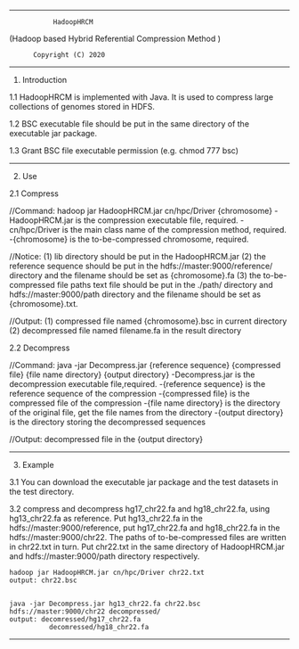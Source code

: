 ****************************************************************************                             
	           HadoopHRCM
  (Hadoop based Hybrid Referential Compression Method )

          Copyright (C) 2020                  
****************************************************************************

1. Introduction

1.1 HadoopHRCM is implemented with Java. It is used to compress large collections of genomes stored in HDFS.

1.2 BSC executable file should be put in the same directory of the executable jar package.

1.3 Grant BSC file executable permission (e.g. chmod 777 bsc)

****************************************************************************

2. Use

2.1 Compress

//Command:
hadoop jar HadoopHRCM.jar cn/hpc/Driver {chromosome}
   -HadoopHRCM.jar is the compression executable file, required.
   -cn/hpc/Driver is the main class name of the compression method, required.
   -{chromosome} is the to-be-compressed chromosome, required.
   
//Notice:
(1) lib directory should be put in the HadoopHRCM.jar
(2) the reference sequence should be put in the hdfs://master:9000/reference/ directory and the filename should be set as {chromosome}.fa
(3) the to-be-compressed file paths text file should be put in the ./path/ directory and hdfs://master:9000/path directory and the filename should be set as {chromosome}.txt.

//Output:
(1) compressed file named {chromosome}.bsc in current directory
(2) decompressed file named filename.fa in the result directory

2.2 Decompress

//Command:
java -jar Decompress.jar {reference sequence} {compressed file}  {file name directory}  {output directory}
    -Decompress.jar is the decompression executable file,required.
	  -{reference sequence} is the reference sequence of the compression
	  -{compressed file} is the compressed file of the compression
	  -{file name directory} is the directory of the original file, get the file names from the directory
	  -{output directory} is the directory storing the decompressed sequences

//Output:
    decompressed file in the {output directory} 

****************************************************************************

3. Example

3.1 You can download the executable jar package and the test datasets in the test directory.

3.2 compress and decompress hg17_chr22.fa and hg18_chr22.fa, using hg13_chr22.fa as reference. Put hg13_chr22.fa in the hdfs://master:9000/reference, put hg17_chr22.fa and hg18_chr22.fa in the hdfs://master:9000/chr22. The paths of to-be-compressed files are written in chr22.txt in turn. Put chr22.txt in the same directory of HadoopHRCM.jar and hdfs://master:9000/path directory respectively.

    hadoop jar HadoopHRCM.jar cn/hpc/Driver chr22.txt
    output: chr22.bsc


    java -jar Decompress.jar hg13_chr22.fa chr22.bsc  hdfs://master:9000/chr22 decompressed/
    output: decomressed/hg17_chr22.fa 
	          decomressed/hg18_chr22.fa
***************************************************************************
